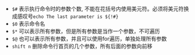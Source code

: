 
- `$#` 表示执行命令时的参数个数, 不能在花括号内使用美元符。必须将美元符换成感叹号`echo The last parameter is ${!#}`
- `$0` 表示命令名
- `$*` 可以表示所有参数，但是所有参数是当作一个参数，不可遍历
- `$@` 也可以表示所有参数，并且可以使用for遍历，单独处理所有参数
- `shift n` 删除命令行首页的几个参数，所有后面的参数向前移
